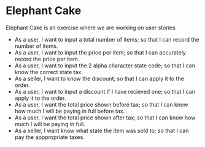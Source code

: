 # Elephant Cake

Elephant Cake is an exercise where we are working on user stories.

  - As a user, I want to input a total number of items; so that I can record the number of items.
  - As a user, I want to input the price per item; so that I can accurately record the price per item.
  - As a user, I want to input the 2 alpha character state code; so that I can know the correct state tax.
  - As a seller, I want to know the discount; so that I can apply it to the order.
  - As a user, I want to input a discount if I have recieved one; so that I can apply it to the order.
  - As a user, I want the total price shown before tax; so that I can know how much I will be paying in full before tax.
  - As a user, I want the total price shown after tax; so that I can know how much I will be paying in full.
  - As a seller, I want know what state the item was sold to; so that I can pay the apppropriate taxes.
  